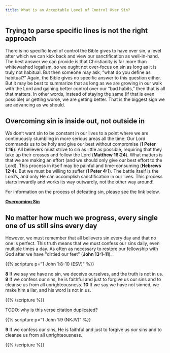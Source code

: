 ```yaml
---
title: What is an Acceptable Level of Control Over Sin?
---
```


## Trying to parse specific lines is not the right approach

There is no specific level of control the Bible gives to have over sin, a level after which we can kick back and view our sanctification as well-in-hand. The best answer we can provide is that Christianity is far more than whitewashed legalism, so we ought not over-focus on sin as long as it is truly not habitual. But then someone may ask, “what do you define as habitual?” Again, the Bible gives no specific answer to this question either. But it may be best to summarize that as long as we are growing in our walk with the Lord and gaining better control over our “bad habits,” then that is all that matters. In other words, instead of staying the same (if that is even possible) or getting worse, we are getting better. That is the biggest sign we are advancing as we should.

## Overcoming sin is inside out, not outside in

We don’t want sin to be constant in our lives to a point where we are continuously stumbling in more serious areas all the time. Our Lord commands us to be holy and give our best without compromise (**1 Peter 1:16**). All believers must strive to sin as little as possible, requiring that they take up their crosses and follow the Lord (**Matthew 16:24**). What matters is that we are making an effort (and we should only give our best effort to the Lord). This process in itself may be painful and time-consuming (**Hebrews 12:4**). But we must be willing to suffer (**1 Peter 4:1**). The battle itself is the Lord’s, and only He can accomplish sanctification in our lives. This process starts inwardly and works its way outwardly, not the other way around! 

For information on the process of defeating sin, please see the link below. 

[**Overcoming Sin**](/topical/overcoming-sin/) 

## No matter how much we progress, every single one of us still sins every day

However, we must remember that all believers sin every day and that no one is perfect. This truth means that we must confess our sins daily, even multiple times a day. As often as necessary to restore our fellowship with God after we have "dirtied our feet" (**John 13:1-11**). 

{{% scripture p="1 John 1:8-10 (ESV)" %}} 

**8** If we say we have no sin, we deceive ourselves, and the truth is not in us. **9** If we confess our sins, he is faithful and just to forgive us our sins and to cleanse us from all unrighteousness. **10** If we say we have not sinned, we make him a liar, and his word is not in us.

{{% /scripture %}} 


TODO: why is this verse citation duplicated?

{{% scripture p="1 John 1:9 (NKJV)" %}} 

**9** If we confess our sins, He is faithful and just to forgive us *our* sins and to cleanse us from all unrighteousness.

{{% /scripture %}} 
